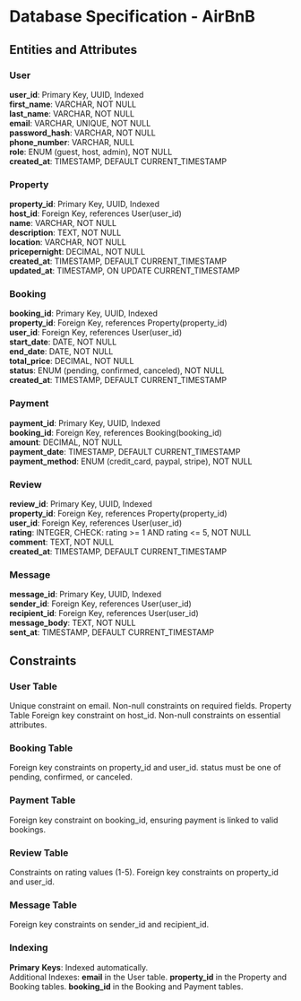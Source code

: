 
# Database Specification - AirBnB
## Entities and Attributes
### User
**user_id**: Primary Key, UUID, Indexed  
**first_name**: VARCHAR, NOT NULL  
**last_name**: VARCHAR, NOT NULL  
**email**: VARCHAR, UNIQUE, NOT NULL  
**password_hash**: VARCHAR, NOT NULL  
**phone_number**: VARCHAR, NULL  
**role**: ENUM (guest, host, admin), NOT NULL  
**created_at**: TIMESTAMP, DEFAULT CURRENT_TIMESTAMP
### Property
**property_id**: Primary Key, UUID, Indexed  
**host_id**: Foreign Key, references User(user_id)  
**name**: VARCHAR, NOT NULL  
**description**: TEXT, NOT NULL  
**location**: VARCHAR, NOT NULL  
**pricepernight**: DECIMAL, NOT NULL  
**created_at**: TIMESTAMP, DEFAULT CURRENT_TIMESTAMP  
**updated_at**: TIMESTAMP, ON UPDATE CURRENT_TIMESTAMP  
### Booking
**booking_id**: Primary Key, UUID, Indexed  
**property_id**: Foreign Key, references Property(property_id)  
**user_id**: Foreign Key, references User(user_id)  
**start_date**: DATE, NOT NULL  
**end_date**: DATE, NOT NULL  
**total_price**: DECIMAL, NOT NULL  
**status**: ENUM (pending, confirmed, canceled), NOT NULL  
**created_at**: TIMESTAMP, DEFAULT CURRENT_TIMESTAMP  
### Payment
**payment_id**: Primary Key, UUID, Indexed  
**booking_id**: Foreign Key, references Booking(booking_id)  
**amount**: DECIMAL, NOT NULL  
**payment_date**: TIMESTAMP, DEFAULT CURRENT_TIMESTAMP  
**payment_method**: ENUM (credit_card, paypal, stripe), NOT NULL  
### Review
**review_id**: Primary Key, UUID, Indexed  
**property_id**: Foreign Key, references Property(property_id)  
**user_id**: Foreign Key, references User(user_id)  
**rating**: INTEGER, CHECK: rating >= 1 AND rating <= 5, NOT NULL  
**comment**: TEXT, NOT NULL  
**created_at**: TIMESTAMP, DEFAULT CURRENT_TIMESTAMP  
### Message
**message_id**: Primary Key, UUID, Indexed  
**sender_id**: Foreign Key, references User(user_id)  
**recipient_id**: Foreign Key, references User(user_id)  
**message_body**: TEXT, NOT NULL  
**sent_at**: TIMESTAMP, DEFAULT CURRENT_TIMESTAMP  
## Constraints
### User Table
Unique constraint on email.
Non-null constraints on required fields.
Property Table
Foreign key constraint on host_id.
Non-null constraints on essential attributes.
### Booking Table
Foreign key constraints on property_id and user_id.
status must be one of pending, confirmed, or canceled.
### Payment Table
Foreign key constraint on booking_id, ensuring payment is linked to valid bookings.
### Review Table
Constraints on rating values (1-5).
Foreign key constraints on property_id and user_id.
### Message Table
Foreign key constraints on sender_id and recipient_id.
### Indexing
**Primary** **Keys**: Indexed automatically.  
Additional Indexes:
**email** in the User table.
**property_id** in the Property and Booking tables.
**booking_id** in the Booking and Payment tables.
